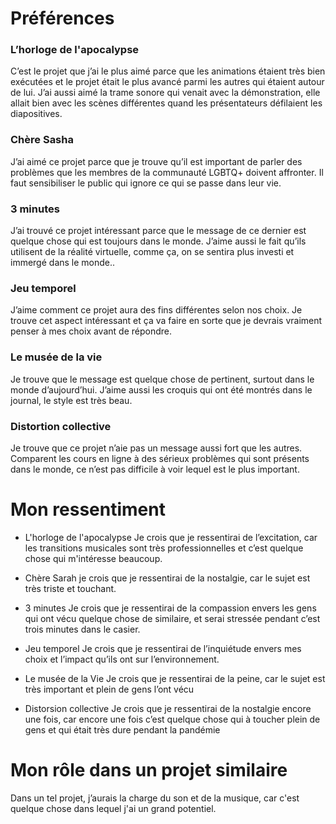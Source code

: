 # Préférences

### L’horloge de l'apocalypse

C’est le projet que j’ai le plus aimé parce que les animations étaient très bien exécutées et le projet était le plus avancé parmi les autres qui étaient autour de lui. J’ai aussi aimé la trame sonore qui venait avec la démonstration, elle allait bien avec les scènes différentes quand les présentateurs défilaient les diapositives.

### Chère Sasha

J’ai aimé ce projet parce que je trouve qu’il est important de parler des problèmes que les membres de la communauté LGBTQ+ doivent affronter. Il faut sensibiliser le public qui ignore ce qui se passe dans leur vie. 

### 3 minutes

J’ai trouvé ce projet intéressant parce que le message de ce dernier est quelque chose qui est toujours dans le monde. J’aime aussi le fait qu’ils utilisent de la réalité virtuelle, comme ça, on se sentira plus investi et immergé dans le monde..

### Jeu temporel 

J’aime comment ce projet aura des fins différentes selon nos choix. Je trouve cet aspect intéressant et ça va faire en sorte que je devrais vraiment penser à mes choix avant de répondre.

### Le musée de la vie

Je trouve que le message est quelque chose de pertinent, surtout dans le monde d’aujourd’hui. J’aime aussi les croquis qui ont été montrés dans le journal, le style est très beau.

### Distortion collective

Je trouve que ce projet n’aie pas un message aussi fort que les autres. Comparent les cours en ligne à des sérieux problèmes qui sont présents dans le monde, ce n’est pas difficile à voir lequel est le plus important. 

# Mon ressentiment

- L'horloge de l'apocalypse
Je crois que je ressentirai de l’excitation, car les transitions musicales sont très professionnelles et c’est quelque chose qui m'intéresse beaucoup.

- Chère Sarah 
je crois que je ressentirai de la nostalgie, car le sujet est très triste et touchant.

- 3 minutes
Je crois que je ressentirai de la compassion envers les gens qui ont vécu quelque chose de similaire, et serai stressée pendant c’est trois minutes dans le casier.

- Jeu temporel
Je crois que je ressentirai de l’inquiétude envers mes choix et l’impact qu’ils ont sur l’environnement.

- Le musée de la Vie
Je crois que je ressentirai de la peine, car le sujet est très important et plein de gens l’ont vécu

- Distorsion collective
Je crois que je ressentirai de la nostalgie encore une fois, car encore une fois c’est quelque chose qui à toucher plein de gens et qui était très dure pendant la pandémie


# Mon rôle dans un projet similaire

Dans un tel projet, j’aurais la charge du son et de la musique, car c'est quelque chose dans lequel j'ai un grand potentiel.




